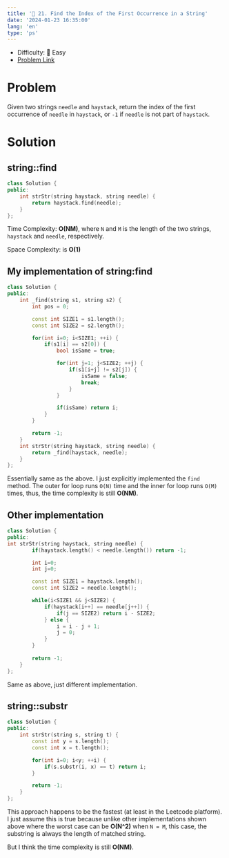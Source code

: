 ```yaml
---
title: '🍰 21. Find the Index of the First Occurrence in a String'
date: '2024-01-23 16:35:00'
lang: 'en'
type: 'ps'
---
```


- Difficulty: 🍰 Easy
- [Problem Link](https://leetcode.com/problems/find-the-index-of-the-first-occurrence-in-a-string/description/?envType=study-plan-v2&envId=programming-skills)

# Problem

Given two strings `needle` and `haystack`, return the index of the first occurrence of `needle` in `haystack`, or `-1` if `needle` is not part of `haystack`.


# Solution

## string::find

```cpp
class Solution {
public:
    int strStr(string haystack, string needle) {
        return haystack.find(needle);
    }
};
```

Time Complexity: **O(NM)**, where `N` and `M` is the length of the two strings, `haystack` and `needle`, respectively.

Space Complexity: is **O(1)**

## My implementation of string:find

```cpp
class Solution {
public:
    int _find(string s1, string s2) {
        int pos = 0;

        const int SIZE1 = s1.length();
        const int SIZE2 = s2.length();

        for(int i=0; i<SIZE1; ++i) {
            if(s1[i] == s2[0]) {
                bool isSame = true;

                for(int j=1; j<SIZE2; ++j) {
                    if(s1[i+j] != s2[j]) {
                        isSame = false;
                        break;
                    }
                }

                if(isSame) return i;
            }
        }

        return -1;
    }
    int strStr(string haystack, string needle) {
        return _find(haystack, needle);
    }
};

```

Essentially same as the above. I just explicitly implemented the `find` method.
The outer for loop runs `O(N)` time and the inner for loop runs `O(M)` times, thus, the time complexity is still **O(NM)**.


## Other implementation

```cpp
class Solution {
public:
int strStr(string haystack, string needle) {
        if(haystack.length() < needle.length()) return -1;

        int i=0;
        int j=0;

        const int SIZE1 = haystack.length();
        const int SIZE2 = needle.length();

        while(i<SIZE1 && j<SIZE2) {
            if(haystack[i++] == needle[j++]) {
                if(j == SIZE2) return i - SIZE2;
            } else {
                i = i - j + 1;
                j = 0;
            }
        }
        
        return -1;
    }
};
```

Same as above, just different implementation.

## string::substr

```cpp
class Solution {
public:
    int strStr(string s, string t) {
        const int y = s.length();
        const int x = t.length();

        for(int i=0; i<y; ++i) {
            if(s.substr(i, x) == t) return i;
        }

        return -1;
    }
};

```

This approach happens to be the fastest (at least in the Leetcode platform). I just assume this is true because unlike other implementations shown above where the worst case can be **O(N^2)** when `N = M`, this case, the substring is always the length of matched string.

But I think the time complexity is still **O(NM)**.